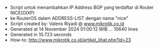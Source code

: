 - Script untuk menambahkan IP Address BGP yang terdaftar di Router NICE(OIXP)
- ke RouterOS dalam ADDRESS-LIST dengan nama "nice"
- Script created by: Valens Riyadi @ www.mikrotik.co.id
- Generated at 14 November 2024 01:00:12 WIB ... 10640 lines
- Generated in 10.723 seconds
- How-to: http://www.mikrotik.co.id/artikel_lihat.php?id=23
